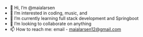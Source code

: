 - 👋 Hi, I’m @maialarsen
- 👀 I’m interested in coding, music, and 
- 🌱 I’m currently learning full stack development and Springboot
- 💞️ I’m looking to collaborate on anything
- 📫 How to reach me: email - maialarsen12@gmail.com

<!---
maialarsen/maialarsen is a ✨ special ✨ repository because its `README.md` (this file) appears on your GitHub profile.
You can click the Preview link to take a look at your changes.
--->
